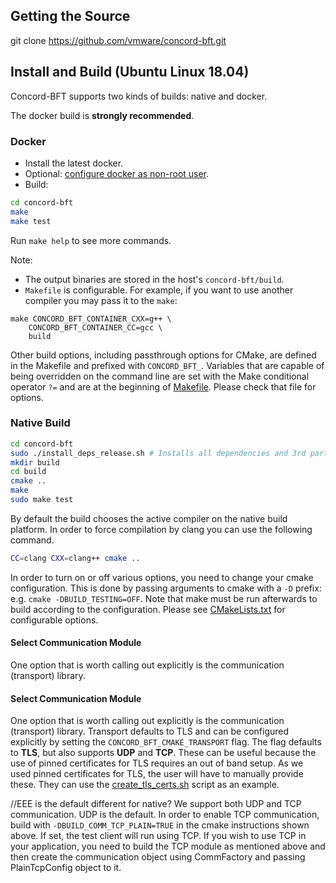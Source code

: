 ## Getting the Source

git clone https://github.com/vmware/concord-bft.git

## Install and Build (Ubuntu Linux 18.04)

Concord-BFT supports two kinds of builds: native and docker.

The docker build is **strongly recommended**.

### Docker

* Install the latest docker.
* Optional: [configure docker as non-root user](https://docs.docker.com/engine/install/linux-postinstall/#manage-docker-as-a-non-root-user).
* Build:
```sh
cd concord-bft
make
make test
```
Run `make help` to see more commands.

Note:
* The output binaries are stored in the host's `concord-bft/build`.
* `Makefile` is configurable.
For example, if you want to use another compiler you may pass it to the `make`:
```
make CONCORD_BFT_CONTAINER_CXX=g++ \
    CONCORD_BFT_CONTAINER_CC=gcc \
    build
```

Other build options, including passthrough options for CMake, are defined in the Makefile and prefixed with `CONCORD_BFT_`. Variables that are capable of being overridden on the command line are set with the Make conditional operator `?=` and are at the beginning of [Makefile](https://github.com/vmware/concord-bft/blob/master/Makefile). Please check that file for options.

### Native Build

```sh
cd concord-bft
sudo ./install_deps_release.sh # Installs all dependencies and 3rd parties
mkdir build
cd build
cmake ..
make
sudo make test
```

By default the build chooses the active compiler on the native build platform. In order to force compilation by clang you can use the following command.
```sh
CC=clang CXX=clang++ cmake ..
```

In order to turn on or off various options, you need to change your cmake configuration. This is
done by passing arguments to cmake with a `-D` prefix: e.g. `cmake -DBUILD_TESTING=OFF`. Note that
make must be run afterwards to build according to the configuration. Please see [CMakeLists.txt](CMakeLists.txt) for configurable options.

#### Select Communication Module
One option that is worth calling out explicitly is the communication (transport) library.

#### Select Communication Module
One option that is worth calling out explicitly is the communication (transport) library. Transport defaults to TLS and can be configured explicitly by setting the `CONCORD_BFT_CMAKE_TRANSPORT` flag. The flag defaults to **TLS**, but also supports **UDP** and **TCP**. These can be useful because the use of pinned certificates for TLS requires an out of band setup.
As we used pinned certificates for TLS, the user will have to manually provide these. They can use the [create_tls_certs.sh](scripts/linux/create_tls_certs.sh) script as an example.

//EEE is the default different for native?
We support both UDP and TCP communication. UDP is the default. In order to
enable TCP communication, build with `-DBUILD_COMM_TCP_PLAIN=TRUE` in the cmake
instructions shown above.  If set, the test client will run using TCP. If you
wish to use TCP in your application, you need to build the TCP module as
mentioned above and then create the communication object using CommFactory and
passing PlainTcpConfig object to it.

